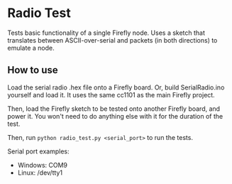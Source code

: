 # Radio Test

Tests basic functionality of a single Firefly node. Uses a sketch that translates
between ASCII-over-serial and packets (in both directions) to emulate a node.

## How to use

Load the serial radio .hex file onto a Firefly board. Or, build SerialRadio.ino
yourself and load it. It uses the same cc1101 as the main Firefly project.

Then, load the Firefly sketch to be tested onto another Firefly board, and
power it. You won't need to do anything else with it for the duration of the test.

Then, run `python radio_test.py <serial_port>` to run the tests.

Serial port examples:
- Windows: COM9
- Linux: /dev/tty1